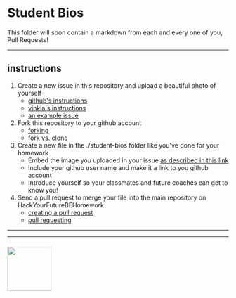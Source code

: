# Student Bios

This folder will soon contain a markdown from each and every one of you, Pull Requests!

---

## instructions

1. Create a new issue in this repository and upload a beautiful photo of yourself
    * [github's instructions](https://help.github.com/en/articles/file-attachments-on-issues-and-pull-requests)
    * [vinkla's instructions](https://gist.github.com/vinkla/dca76249ba6b73c5dd66a4e986df4c8d)
    * [an example issue](https://github.com/janke-learning/janke-learning.github.io/issues/1) 
2. Fork this repository to your github account 
    * [forking](https://guides.github.com/activities/forking/)
    * [fork vs. clone](https://www.google.com/url?sa=t&rct=j&q=&esrc=s&source=web&cd=20&cad=rja&uact=8&ved=2ahUKEwihx9DwkMrhAhVNbVAKHZ4bCEIQFjATegQIABAB&url=https%3A%2F%2Fgithub.community%2Ft5%2FSupport-Series%2FThe-Difference-Between-Forking-and-Cloning-a-Repository%2Fba-p%2F1372&usg=AOvVaw0PCFTCp62bxxeTPAQgW9h4)
3. Create a new file in the ./student-bios folder like you've done for your homework
    * Embed the image you uploaded in your issue [as described in this link](http://blog.davidebbo.com/2014/11/using-issues-for-github-pages-screenshots.html)
    * Include your github user name and make it a link to you github account
    * Introduce yourself so your classmates and future coaches can get to know you!
4. Send a pull request to merge your file into the main repository on HackYourFutureBEHomework
    * [creating a pull request](https://help.github.com/en/articles/creating-a-pull-request)
    * [pull requesting](https://guides.github.com/activities/forking/)









___
___
### <a href="https://hackyourfuture.be" target="_blank"><img src="https://pbs.twimg.com/profile_images/984474625009741824/Bs_qKx6-_400x400.jpg" width="100" height="100"></img></a>
